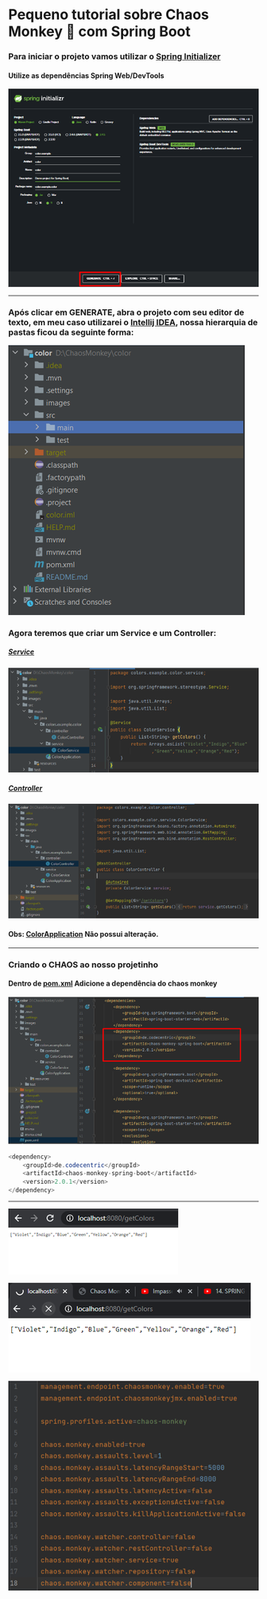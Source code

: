 # Pequeno tutorial sobre Chaos Monkey :monkey: com Spring Boot 
### Para iniciar o projeto vamos utilizar o [Spring Initializer](https://start.spring.io/)

#### Utilize as dependências Spring Web/DevTools

![](images/initializer.png)

-----

### Após clicar em GENERATE, abra o projeto com seu editor de texto, em meu caso utilizarei o [Intellij IDEA](https://www.jetbrains.com/pt-br/idea/), nossa hierarquia de pastas ficou da seguinte forma:

![](images/pastas.png)

### Agora teremos que criar um Service e um Controller:

##### [Service](https://github.com/Matheus-Reinert/chaos_monkey/blob/master/src/main/java/colors/example/color/service/ColorService.java)
![](images/service.png)
##### [Controller](https://github.com/Matheus-Reinert/chaos_monkey/blob/master/src/main/java/colors/example/color/controller/ColorController.java)
![](images/controller.png)

#### Obs: [ColorApplication](https://github.com/Matheus-Reinert/chaos_monkey/blob/master/src/main/java/colors/example/color/ColorApplication.java) Não possui alteração.
------

### Criando o CHAOS ao nosso projetinho
#### Dentro de [pom.xml](https://github.com/Matheus-Reinert/chaos_monkey/blob/master/src/main/java/colors/example/color/ColorApplication.java) Adicione a dependência do chaos monkey

![](images/dependencies.png)

```java
<dependency>
	<groupId>de.codecentric</groupId>
	<artifactId>chaos-monkey-spring-boot</artifactId>
	<version>2.0.1</version>
</dependency>
```
----

![](images/1-telaesperada.png)

![](images/2-Loading.png)

![](images/3-scriptChaos.png)